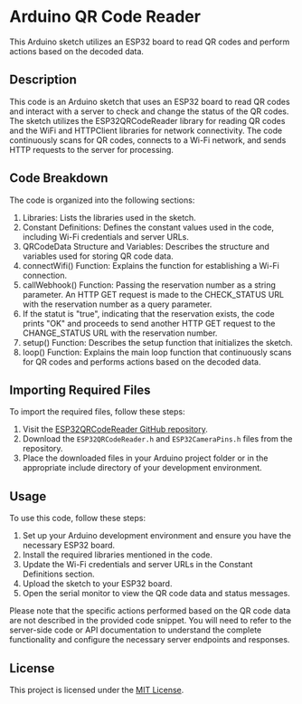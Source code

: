 # Arduino QR Code Reader

This Arduino sketch utilizes an ESP32 board to read QR codes and perform actions based on the decoded data.

## Description

This code is an Arduino sketch that uses an ESP32 board to read QR codes and interact with a server to check and change the status of the QR codes. The sketch utilizes the ESP32QRCodeReader library for reading QR codes and the WiFi and HTTPClient libraries for network connectivity. The code continuously scans for QR codes, connects to a Wi-Fi network, and sends HTTP requests to the server for processing.

## Code Breakdown

The code is organized into the following sections:

1. Libraries: Lists the libraries used in the sketch.
2. Constant Definitions: Defines the constant values used in the code, including Wi-Fi credentials and server URLs.
3. QRCodeData Structure and Variables: Describes the structure and variables used for storing QR code data.
4. connectWifi() Function: Explains the function for establishing a Wi-Fi connection.
5. callWebhook() Function: Passing the reservation number as a string parameter. An HTTP GET request is made to the CHECK_STATUS URL with the reservation number as a query parameter.
6. If the statut is "true", indicating that the reservation exists, the code prints "OK" and proceeds to send another HTTP GET request to the CHANGE_STATUS URL with the reservation number.
7. setup() Function: Describes the setup function that initializes the sketch.
8. loop() Function: Explains the main loop function that continuously scans for QR codes and performs actions based on the decoded data.


## Importing Required Files

To import the required files, follow these steps:

1. Visit the [ESP32QRCodeReader GitHub repository](https://github.com/alvarowolfx/ESP32QRCodeReader/tree/master/include).
2. Download the `ESP32QRCodeReader.h` and `ESP32CameraPins.h` files from the repository.
3. Place the downloaded files in your Arduino project folder or in the appropriate include directory of your development environment.

## Usage

To use this code, follow these steps:

1. Set up your Arduino development environment and ensure you have the necessary ESP32 board.
2. Install the required libraries mentioned in the code.
3. Update the Wi-Fi credentials and server URLs in the Constant Definitions section.
4. Upload the sketch to your ESP32 board.
5. Open the serial monitor to view the QR code data and status messages.

Please note that the specific actions performed based on the QR code data are not described in the provided code snippet. You will need to refer to the server-side code or API documentation to understand the complete functionality and configure the necessary server endpoints and responses.

## License

This project is licensed under the [MIT License](LICENSE).
